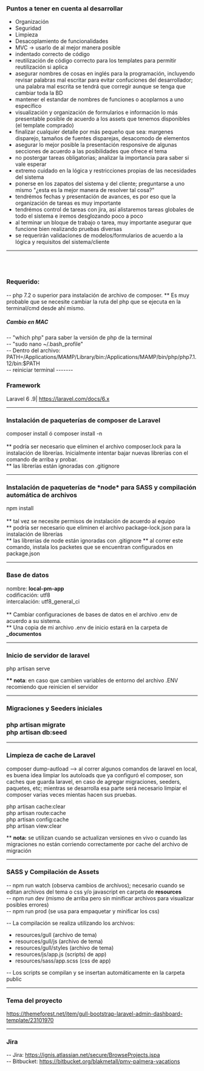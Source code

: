 
<h3>Puntos a tener en cuenta al desarrollar</h3>

* Organización
* Seguridad
* Limpieza
* Desacoplamiento de funcionalidades
* MVC -> usarlo de al mejor manera posible
* indentado correcto de código
* reutilización de código correcto para los templates para permitir reutilización si aplica
* asegurar nombres de cosas en inglés para la programación, incluyendo revisar palabras mal escritar para evitar confuciones del desarrollador; una palabra mal escrita se tendrá que corregir aunque se tenga que cambiar toda la BD
* mantener el estandar de nombres de funciones o acoplarnos a uno específico
* visualización y organización de formularios e información lo más presentable posible de acuerdo a los assets que tenemos disponibles (el template comprado)
* finalizar cualquier detalle por más pequeño que sea: margenes disparejo, tamaños de fuentes disparejas, desacomodo de elementos
* asegurar lo mejor posible la presentación responsive de algunas secciones de acuerdo a las posibilidades que ofrece el tema
* no postergar tareas obligatorias; analizar la importancia para saber si vale esperar
* extremo cuidado en la lógica y restricciones propias de las necesidades del sistema
* ponerse en los zapatos del sistema y del cliente; preguntarse a uno mismo "¿esta es la mejor manera de resolver tal cosa?"
* tendrémos fechas y presentación de avances, es por eso que la organización de tareas es muy importante
* tendrémos control de tareas con jira, así alistaremos tareas globales de todo el sistema e iremos desglozando poco a poco
* al terminar un bloque de trabajo o tarea, muy importante asegurar que funcione bien realizando pruebas diversas
* se requerirán validaciones de modelos/formularios de acuerdo a la lógica y requisitos del sistema/cliente


- - - - - - - - - - - - - - - - - - - - -

<br><br>


<h3>Requerido: </h3>

-- php 7.2 o superior para instalación de archivo de composer. ** Es muy probable que se necesite cambiar la ruta del php que se ejecuta en la terminal/cmd desde ahí mismo.

<h5>Cambio en MAC</h5>
-- "which php" para saber la versión de php de la terminal <br>
-- "sudo nano ~/.bash_profile" <br>
-- Dentro del archivo: <br> PATH=/Applications/MAMP/Library/bin:/Applications/MAMP/bin/php/php7.1.12/bin:$PATH <br>
-- reiniciar terminal
-------

<h3>Framework</h3>
Laravel 6 .9| <a href="https://laravel.com/docs/6.x">https://laravel.com/docs/6.x</a>

-------

<h3>Instalación de paqueterías de composer de Laravel</h3>
composer install ó composer install -n<br><br>
** podría ser necesario que eliminen el archivo composer.lock para la instalación de librerías. Inicialmente intentar bajar nuevas librerías con el comando de arriba y probar. <br>
** las librerías están ignoradas con .gitignore

-------

<h3>Instalación de paqueterías de *node* para SASS y compilación automática de archivos</h3>

npm install <br><br>
** tal vez se necesite permisos de instalación de acuerdo al equipo <br>
** podría ser necesario que eliminen el archivo package-lock.json para la instalación de librerías <br>
** las librerías de node están ignoradas con .gitignore
** al correr este comando, instala los packetes que se encuentran configurados en package.json

-------

<h3>Base de datos</h3>
nombre: <b>local-pm-app</b> <br>
codificación: utf8 <br>
intercalación: utf8_general_ci <br><br>
** Cambiar configuraciones de bases de datos en el archivo .env de acuerdo a su sistema. <br>
** Una copia de mi archivo .env de inicio estará en la carpeta de <b>_documentos</b>

-------

<h3>Inicio de servidor de laravel</h3>

php artisan serve

<b>** nota</b>: en caso que cambien variables de entorno del archivo .ENV recomiendo que reinicien el servidor

-------

<h3>Migraciones y Seeders iniciales<h3>

php artisan migrate <br>
php artisan db:seed

-------

<h3>Limpieza de cache de Laravel</h3>

composer dump-autload --> al correr algunos comandos de laravel en local, es buena idea limpiar los autoloads que ya configuró el composer, son caches que guarda laravel, en caso de agregar migraciones, seeders, paquetes, etc; mientras se desarrolla esa parte será necesario limpiar el composer varias veces mientas hacen sus pruebas.

php artisan cache:clear <br>
php artisan route:cache   <br>
php artisan config:cache   <br>
php artisan view:clear <br>

** <b>nota:</b> se utilizan cuando se actualizan versiones en vivo o cuando las migraciones no están corriendo correctamente por cache del archivo de migración

_______

<h3>SASS y Compilación de Assets</h3>

-- npm run watch (observa cambios de archivos); necesario cuando se editan archivos del tema o css y/o javascript en carpeta de <b>resources</b><br>
-- npm run dev (mismo de arriba pero sin minificar archivos para visualizar posibles errores)<br>
-- npm run prod  (se usa para empaquetar y minificar los css)

-- La compilación se realiza utilizando los archivos: <br>

* resources/gull (archivo de tema)
* resources/gull/js (archivo de tema)
* resources/gull/styles (archivo de tema)
* resources/js/app.js (scripts) de app)
* resources/sass/app.scss (css de app)


-- Los scripts se compilan y se insertan automáticamente en la carpeta public
_______

<h3>Tema del proyecto</h3>

https://themeforest.net/item/gull-bootstrap-laravel-admin-dashboard-template/23101970 <br>

_______

<h3>Jira</h3>

-- Jira: https://ignis.atlassian.net/secure/BrowseProjects.jspa <br>
-- Bitbucket: https://bitbucket.org/blakmetall/pmv-palmera-vacations <br>
